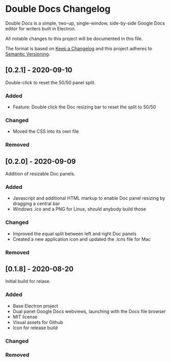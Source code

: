 # Double Docs Changelog

Double Docs is a simple, two-up, single-window, side-by-side Google Docs editor for writers built in Electron.

All notable changes to this project will be documented in this file.

The format is based on [Keep a Changelog](http://keepachangelog.com/) and this project adheres to [Semantic Versioning](http://semver.org/).


## [0.2.1] - 2020-09-10

Double-click to reset the 50/50 panel split.

### Added
* Feature: Double click the Doc resizing bar to reset the split to 50/50

### Changed
* Moved the CSS into its own file

### Removed

## [0.2.0] - 2020-09-09

Addition of resizable Doc panels.

### Added
* Javascript and additional HTML markup to enable Doc panel resizing by dragging a central bar
* Windows .ico and a PNG for Linux, should anybody build those

### Changed
* Improved the equal split between left and right Doc panels
* Created a new application icon and updated the .icns file for Mac

### Removed

## [0.1.8] - 2020-08-20

Initial build for relase.

### Added
* Base Electron project
* Dual panel Google Docs webviews, launching with the Docs file browser
* MIT license
* Visual assets for Github
* Icon for release build

### Changed

### Removed
